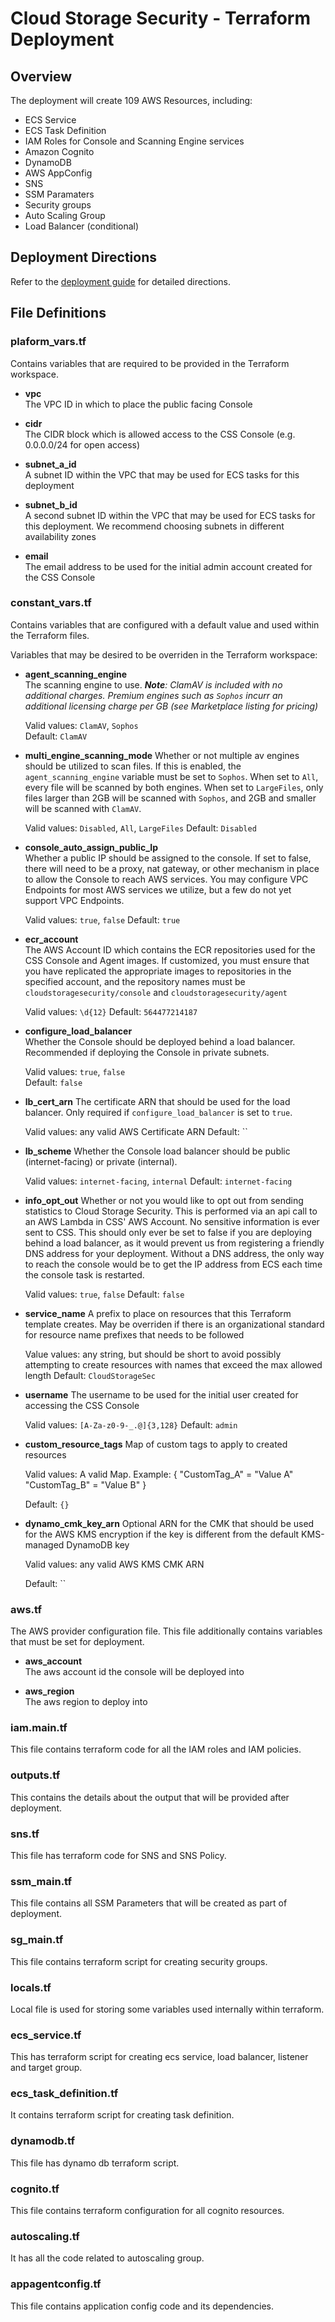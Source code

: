 # Cloud Storage Security - Terraform Deployment

## Overview

The deployment will create 109 AWS Resources, including:  

* ECS Service
* ECS Task Definition
* IAM Roles for Console and Scanning Engine services
* Amazon Cognito
* DynamoDB
* AWS AppConfig
* SNS
* SSM Paramaters
* Security groups
* Auto Scaling Group
* Load Balancer (conditional)

## Deployment Directions 

Refer to the [deployment guide](DEPLOYMENT.md) for detailed directions.

## File Definitions

### plaform_vars.tf

Contains variables that are required to be provided in the Terraform workspace.

* **vpc**  
  The VPC ID in which to place the public facing Console  

* **cidr**  
  The CIDR block which is allowed access to the CSS Console (e.g. 0.0.0.0/24 for open access)  

* **subnet_a_id**  
  A subnet ID within the VPC that may be used for ECS tasks for this deployment  

* **subnet_b_id**  
  A second subnet ID within the VPC that may be used for ECS tasks for this deployment. We recommend choosing subnets in different availability zones  

* **email**  
  The email address to be used for the initial admin account created for the CSS Console

### constant_vars.tf

Contains variables that are configured with a default value and used within the Terraform files.  

Variables that may be desired to be overriden in the Terraform workspace:  

* **agent_scanning_engine**  
  The scanning engine to use.
  _**Note**: ClamAV is included with no additional charges. Premium engines such as `Sophos` incurr an additional licensing charge per GB (see Marketplace listing for pricing)_
  
  Valid values: `ClamAV`, `Sophos`  
  Default: `ClamAV`  

* **multi_engine_scanning_mode**
  Whether or not multiple av engines should be utilized to scan files. If this is enabled, the `agent_scanning_engine` variable must be set to `Sophos`. When set to `All`, every file will be scanned by both engines. When set to `LargeFiles`, only files larger than 2GB will be scanned with `Sophos`, and 2GB and smaller will be scanned with `ClamAV`.

  Valid values: `Disabled`, `All`, `LargeFiles`
  Default: `Disabled`  

* **console_auto_assign_public_Ip**  
  Whether a public IP should be assigned to the console. If set to false, there will need to be a proxy, nat gateway, or other mechanism in place to allow the Console to reach AWS services. You may configure VPC Endpoints for most AWS services we utilize, but a few do not yet support VPC Endpoints.  

  Valid values: `true`, `false`
  Default: `true`  

* **ecr_account**  
  The AWS Account ID which contains the ECR repositories used for the CSS Console and Agent images. If customized, you must ensure that you have replicated the appropriate images to repositories in the specified account, and the repository names must be `cloudstoragesecurity/console` and `cloudstoragesecurity/agent`

  Valid values: `\d{12}`
  Default: `564477214187`  

* **configure_load_balancer**  
  Whether the Console should be deployed behind a load balancer. Recommended if deploying the Console in private subnets.  
  
  Valid values: `true`, `false`  
  Default: `false`  

* **lb_cert_arn**
  The certificate ARN that should be used for the load balancer. Only required if `configure_load_balancer` is set to `true`.

  Valid values: any valid AWS Certificate ARN
  Default: ``  

* **lb_scheme**
  Whether the Console load balancer should be public (internet-facing) or private (internal).

  Valid values: `internet-facing`, `internal`
  Default: `internet-facing`  

* **info_opt_out**
  Whether or not you would like to opt out from sending statistics to Cloud Storage Security. This is performed via an api call to an AWS Lambda in CSS' AWS Account. No sensitive information is ever sent to CSS. This should only ever be set to false if you are deploying behind a load balancer, as it would prevent us from registering a friendly DNS address for your deployment. Without a DNS address, the only way to reach the console would be to get the IP address from ECS each time the console task is restarted.  

  Valid values: `true`, `false`
  Default: `false`  

* **service_name**
  A prefix to place on resources that this Terraform template creates. May be overriden if there is an organizational standard for resource name prefixes that needs to be followed

  Value values: any string, but should be short to avoid possibly attempting to create resources with names that exceed the max allowed length
  Default: `CloudStorageSec`  

* **username**
  The username to be used for the initial user created for accessing the CSS Console

  Valid values: `[A-Za-z0-9-_.@]{3,128}`
  Default: `admin`

* **custom_resource_tags**
  Map of custom tags to apply to created resources

  Valid values: A valid Map. Example:
  {
    "CustomTag_A" = "Value A"
    "CustomTag_B" = "Value B"
  }
  
  Default: `{}`

* **dynamo_cmk_key_arn**
  Optional ARN for the CMK that should be used for the AWS KMS encryption if the key is different from the default KMS-managed DynamoDB key

  Valid values: any valid AWS KMS CMK ARN
  
  Default: ``

### aws.tf

The AWS provider configuration file. This file additionally contains variables that must be set for deployment.

* **aws_account**  
  The aws account id the console will be deployed into

* **aws_region**  
  The aws region to deploy into

### iam.main.tf

This file contains terraform code for all the IAM roles and IAM policies.

### outputs.tf

This contains the details about the output that will be provided after deployment.

### sns.tf

This file has terraform code for SNS and SNS Policy.

### ssm_main.tf

This file contains all SSM Parameters that will be created as part of deployment.

### sg_main.tf

This file contains terraform script for creating security groups.

### locals.tf

Local file is used for storing some variables used internally within terraform.

### ecs_service.tf

This has terraform script for creating ecs service, load balancer, listener and target group.

### ecs_task_definition.tf

It contains terraform script for creating task definition.

### dynamodb.tf

This file has dynamo db terraform script.

### cognito.tf

This file contains terraform configuration for all cognito resources.

### autoscaling.tf

It has all the code related to autoscaling group.

### appagentconfig.tf

This file contains application config code and its dependencies.
